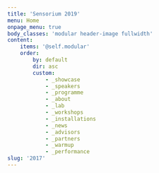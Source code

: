 ```yaml
---
title: 'Sensorium 2019'
menu: Home
onpage_menu: true
body_classes: 'modular header-image fullwidth'
content:
    items: '@self.modular'
    order:
        by: default
        dir: asc
        custom:
            - _showcase
            - _speakers
            - _programme
            - _about
            - _lab
            - _workshops
            - _installations
            - _news
            - _advisors
            - _partners
            - _warmup
            - _performance
slug: '2017'
---
```


